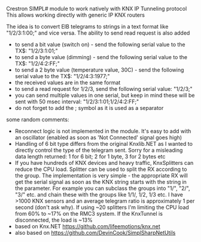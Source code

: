 Crestron SIMPL# module to work natively with KNX IP Tunneling protocol
This allows working directly with generic IP KNX routers

The idea is to convert EIB telegrams to strings in a text format like "1/2/3:1:00;" and vice versa.
The ability to send read request is also added
- to send a bit value (switch on) - send the following serial value to the TX$: "1/2/3:1:01;"
- to send a byte value (dimming) - send the following serial value to the TX$: "1/2/4:2:FF;"
- to send a 2 byte value (temperature value, 30C) - send the following serial value to the TX$: "1/2/4:3:1977;"
- the received values are in the same format
- to send a read request for 1/2/3, send the following serial value: "1/2/3;"
- you can send multiple values in one serial, but keep in mind these will be sent with 50 msec interval: "1/2/3:1:01;1/2/4:2:FF;"
- do not forget to add the ; symbol as it is used as a separator

some random comments:
- Reconnect logic is not implemented in the module. It's easy to add with an oscillator (enabled as soon as 'Not Connected' signal goes high)
- Handling of 6 bit type differs from the original Knxlib.NET as I wanted to directly control the type of the telegram sent. Sorry for a misleading data length returned: 1 for 6 bit; 2 for 1 byte, 3 for 2 bytes etc
- If you have hundreds of KNX devices and heavy traffic, KnxSplitters can reduce the CPU load. Splitter can be used to split the RX according to the group. The implementation is very simple - the appropriate RX will get the serial signal as soon as the KNX string starts with the string in the parameter. For example you can subclass the groups into "1/", "2/", "3/" etc. and chain these with the groups like 1/1/, 1/2, 1/3 etc. I have >1000 KNX sensors and an average telegram ratio is approximately 1 per second (don't ask why). If using ~20 splitters I'm limiting the CPU load from 60% to ~17% on the RMC3 system. If the KnxTunnel is disconnected, the  load is ~13%
- based on Knx.NET https://github.com/lifeemotions/knx.net
- also based on https://github.com/DevinCook/SimplSharpNetUtils

